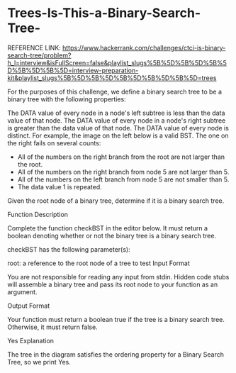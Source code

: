 # Trees-Is-This-a-Binary-Search-Tree-

REFERENCE LINK: https://www.hackerrank.com/challenges/ctci-is-binary-search-tree/problem?h_l=interview&isFullScreen=false&playlist_slugs%5B%5D%5B%5D%5B%5D%5B%5D%5B%5D=interview-preparation-kit&playlist_slugs%5B%5D%5B%5D%5B%5D%5B%5D%5B%5D=trees

For the purposes of this challenge, we define a binary search tree to be a binary tree with the following properties:

The DATA value of every node in a node's left subtree is less than the data value of that node.
The DATA value of every node in a node's right subtree is greater than the data value of that node.
The DATA value of every node is distinct.
For example, the image on the left below is a valid BST. The one on the right fails on several counts:
- All of the numbers on the right branch from the root are not larger than the root.
- All of the numbers on the right branch from node 5 are not larger than 5.
- All of the numbers on the left branch from node 5 are not smaller than 5.
- The data value 1 is repeated.


Given the root node of a binary tree, determine if it is a binary search tree.

Function Description

Complete the function checkBST in the editor below. It must return a boolean denoting whether or not the binary tree is a binary search tree.

checkBST has the following parameter(s):

root: a reference to the root node of a tree to test
Input Format

You are not responsible for reading any input from stdin. Hidden code stubs will assemble a binary tree and pass its root node to your function as an argument.

Output Format

Your function must return a boolean true if the tree is a binary search tree. Otherwise, it must return false.

Yes
Explanation

The tree in the diagram satisfies the ordering property for a Binary Search Tree, so we print Yes.
